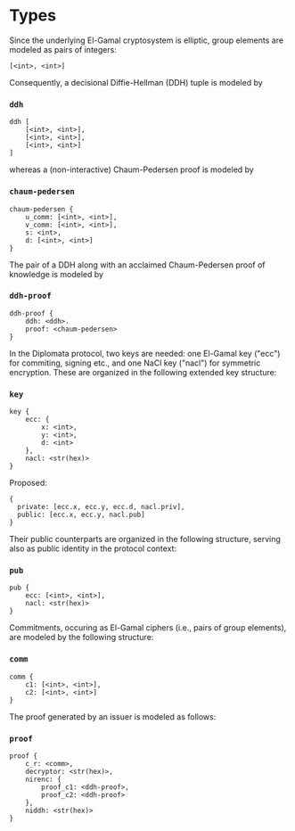 # Types

Since the underlying El-Gamal cryptosystem is elliptic, group elements
are modeled as pairs of integers:

```
[<int>, <int>]
```

Consequently, a decisional Diffie-Hellman (DDH) tuple is modeled by

### `ddh`
```
ddh [
    [<int>, <int>], 
    [<int>, <int>], 
    [<int>, <int>]
]
```

whereas a (non-interactive) Chaum-Pedersen proof is modeled by

### `chaum-pedersen`
```
chaum-pedersen {
    u_comm: [<int>, <int>],
    v_comm: [<int>, <int>],
    s: <int>,
    d: [<int>, <int>]
}
```

The pair of a DDH along with an acclaimed Chaum-Pedersen proof 
of knowledge is modeled by

### `ddh-proof`
```
ddh-proof {
    ddh: <ddh>.
    proof: <chaum-pedersen>
}
```

In the Diplomata protocol, two keys are needed: one El-Gamal key ("ecc") for
commiting, signing etc., and one NaCl key ("nacl") for 
symmetric encryption. These are organized in the following 
extended key structure:

### `key`
```
key {
    ecc: {
        x: <int>,
        y: <int>,
        d: <int>
    },
    nacl: <str(hex)>
}
```
Proposed:
```
{
  private: [ecc.x, ecc.y, ecc.d, nacl.priv],
  public: [ecc.x, ecc.y, nacl.pub]
}
```
Their public counterparts are organized in the following structure, serving
also as public identity in the protocol context:

### `pub`
```
pub {
    ecc: [<int>, <int>],
    nacl: <str(hex)>
}
```

Commitments, occuring as El-Gamal ciphers (i.e., pairs of group elements), are
modeled by the following structure:

### `comm`
```
comm {
    c1: [<int>, <int>],
    c2: [<int>, <int>]
}
```

The proof generated by an issuer is modeled as follows:

### `proof`
```
proof {
    c_r: <comm>,
    decryptor: <str(hex)>,
    nirenc: {
        proof_c1: <ddh-proof>,
        proof_c2: <ddh-proof>
    },
    niddh: <str(hex)>
}
```
